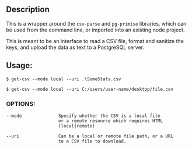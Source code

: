 ## Description
This is a wrapper around the `csv-parse` and `pg-primise` libraries, which can be used from the command line, or imported into an existing node project. 

This is meant to be an interface to read a CSV file, format and sanitize the keys, and upload the data as text to a PostgreSQL server.


## Usage:

`$ get-csv --mode local --uri .\SomeStats.csv`

`$ get-csv --mode local --uri C:/users/user-name/desktop/file.csv`

### OPTIONS:
```
--mode              Specify whether the CSV is a local file 
                    or a remote resource which requires HTML
                    (local|remote)

--uri               Can be a local or remote file path, or a URL
                    to a CSV file to download.
```
